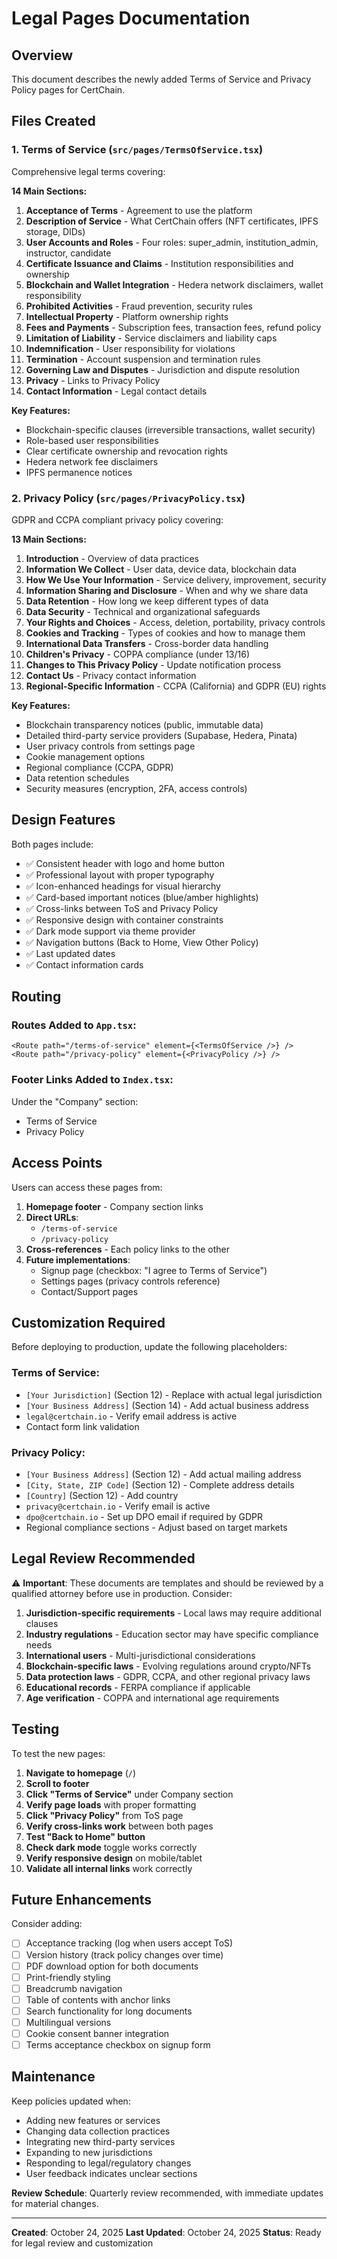 # Legal Pages Documentation

## Overview
This document describes the newly added Terms of Service and Privacy Policy pages for CertChain.

## Files Created

### 1. Terms of Service (`src/pages/TermsOfService.tsx`)
Comprehensive legal terms covering:

**14 Main Sections:**
1. **Acceptance of Terms** - Agreement to use the platform
2. **Description of Service** - What CertChain offers (NFT certificates, IPFS storage, DIDs)
3. **User Accounts and Roles** - Four roles: super_admin, institution_admin, instructor, candidate
4. **Certificate Issuance and Claims** - Institution responsibilities and ownership
5. **Blockchain and Wallet Integration** - Hedera network disclaimers, wallet responsibility
6. **Prohibited Activities** - Fraud prevention, security rules
7. **Intellectual Property** - Platform ownership rights
8. **Fees and Payments** - Subscription fees, transaction fees, refund policy
9. **Limitation of Liability** - Service disclaimers and liability caps
10. **Indemnification** - User responsibility for violations
11. **Termination** - Account suspension and termination rules
12. **Governing Law and Disputes** - Jurisdiction and dispute resolution
13. **Privacy** - Links to Privacy Policy
14. **Contact Information** - Legal contact details

**Key Features:**
- Blockchain-specific clauses (irreversible transactions, wallet security)
- Role-based user responsibilities
- Clear certificate ownership and revocation rights
- Hedera network fee disclaimers
- IPFS permanence notices

### 2. Privacy Policy (`src/pages/PrivacyPolicy.tsx`)
GDPR and CCPA compliant privacy policy covering:

**13 Main Sections:**
1. **Introduction** - Overview of data practices
2. **Information We Collect** - User data, device data, blockchain data
3. **How We Use Your Information** - Service delivery, improvement, security
4. **Information Sharing and Disclosure** - When and why we share data
5. **Data Retention** - How long we keep different types of data
6. **Data Security** - Technical and organizational safeguards
7. **Your Rights and Choices** - Access, deletion, portability, privacy controls
8. **Cookies and Tracking** - Types of cookies and how to manage them
9. **International Data Transfers** - Cross-border data handling
10. **Children's Privacy** - COPPA compliance (under 13/16)
11. **Changes to This Privacy Policy** - Update notification process
12. **Contact Us** - Privacy contact information
13. **Regional-Specific Information** - CCPA (California) and GDPR (EU) rights

**Key Features:**
- Blockchain transparency notices (public, immutable data)
- Detailed third-party service providers (Supabase, Hedera, Pinata)
- User privacy controls from settings page
- Cookie management options
- Regional compliance (CCPA, GDPR)
- Data retention schedules
- Security measures (encryption, 2FA, access controls)

## Design Features

Both pages include:
- ✅ Consistent header with logo and home button
- ✅ Professional layout with proper typography
- ✅ Icon-enhanced headings for visual hierarchy
- ✅ Card-based important notices (blue/amber highlights)
- ✅ Cross-links between ToS and Privacy Policy
- ✅ Responsive design with container constraints
- ✅ Dark mode support via theme provider
- ✅ Navigation buttons (Back to Home, View Other Policy)
- ✅ Last updated dates
- ✅ Contact information cards

## Routing

### Routes Added to `App.tsx`:
```tsx
<Route path="/terms-of-service" element={<TermsOfService />} />
<Route path="/privacy-policy" element={<PrivacyPolicy />} />
```

### Footer Links Added to `Index.tsx`:
Under the "Company" section:
- Terms of Service
- Privacy Policy

## Access Points

Users can access these pages from:
1. **Homepage footer** - Company section links
2. **Direct URLs**:
   - `/terms-of-service`
   - `/privacy-policy`
3. **Cross-references** - Each policy links to the other
4. **Future implementations**:
   - Signup page (checkbox: "I agree to Terms of Service")
   - Settings pages (privacy controls reference)
   - Contact/Support pages

## Customization Required

Before deploying to production, update the following placeholders:

### Terms of Service:
- `[Your Jurisdiction]` (Section 12) - Replace with actual legal jurisdiction
- `[Your Business Address]` (Section 14) - Add actual business address
- `legal@certchain.io` - Verify email address is active
- Contact form link validation

### Privacy Policy:
- `[Your Business Address]` (Section 12) - Add actual mailing address
- `[City, State, ZIP Code]` (Section 12) - Complete address details
- `[Country]` (Section 12) - Add country
- `privacy@certchain.io` - Verify email is active
- `dpo@certchain.io` - Set up DPO email if required by GDPR
- Regional compliance sections - Adjust based on target markets

## Legal Review Recommended

⚠️ **Important**: These documents are templates and should be reviewed by a qualified attorney before use in production. Consider:

1. **Jurisdiction-specific requirements** - Local laws may require additional clauses
2. **Industry regulations** - Education sector may have specific compliance needs
3. **International users** - Multi-jurisdictional considerations
4. **Blockchain-specific laws** - Evolving regulations around crypto/NFTs
5. **Data protection laws** - GDPR, CCPA, and other regional privacy laws
6. **Educational records** - FERPA compliance if applicable
7. **Age verification** - COPPA and international age requirements

## Testing

To test the new pages:

1. **Navigate to homepage** (`/`)
2. **Scroll to footer**
3. **Click "Terms of Service"** under Company section
4. **Verify page loads** with proper formatting
5. **Click "Privacy Policy"** from ToS page
6. **Verify cross-links work** between both pages
7. **Test "Back to Home" button**
8. **Check dark mode** toggle works correctly
9. **Verify responsive design** on mobile/tablet
10. **Validate all internal links** work correctly

## Future Enhancements

Consider adding:
- [ ] Acceptance tracking (log when users accept ToS)
- [ ] Version history (track policy changes over time)
- [ ] PDF download option for both documents
- [ ] Print-friendly styling
- [ ] Breadcrumb navigation
- [ ] Table of contents with anchor links
- [ ] Search functionality for long documents
- [ ] Multilingual versions
- [ ] Cookie consent banner integration
- [ ] Terms acceptance checkbox on signup form

## Maintenance

Keep policies updated when:
- Adding new features or services
- Changing data collection practices
- Integrating new third-party services
- Expanding to new jurisdictions
- Responding to legal/regulatory changes
- User feedback indicates unclear sections

**Review Schedule**: Quarterly review recommended, with immediate updates for material changes.

---

**Created**: October 24, 2025
**Last Updated**: October 24, 2025
**Status**: Ready for legal review and customization
